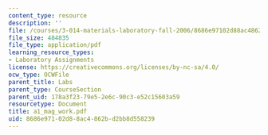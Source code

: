 ```yaml
---
content_type: resource
description: ''
file: /courses/3-014-materials-laboratory-fall-2006/8686e97102d88ac4862bd2bb8d558239_a1_mag_work.pdf
file_size: 484835
file_type: application/pdf
learning_resource_types:
- Laboratory Assignments
license: https://creativecommons.org/licenses/by-nc-sa/4.0/
ocw_type: OCWFile
parent_title: Labs
parent_type: CourseSection
parent_uid: 178a3f23-79e5-2e6c-90c3-e52c15603a59
resourcetype: Document
title: a1_mag_work.pdf
uid: 8686e971-02d8-8ac4-862b-d2bb8d558239
---
```


